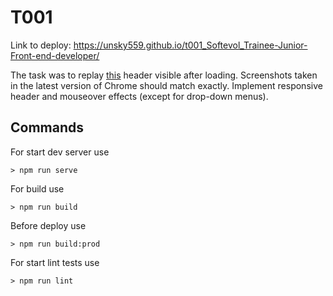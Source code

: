 # T001

Link to deploy: https://unsky559.github.io/t001_Softevol_Trainee-Junior-Front-end-developer/


The task was to replay [this](https://www.microsoft.com/en-us/d/surface-book-3/8xbw9g3z71f1?activetab=pivot:overviewtab) header visible after loading.
Screenshots taken in the latest version of Chrome should match exactly.
Implement responsive header and mouseover effects (except for drop-down menus).


## Commands

For start dev server use
```
> npm run serve
```
For build use
```
> npm run build
```
Before deploy use
```
> npm run build:prod
```
For start lint tests use
```
> npm run lint
```
